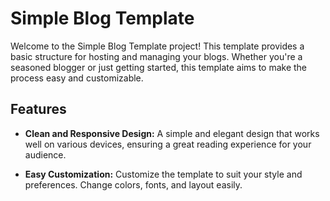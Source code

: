 # Simple Blog Template

Welcome to the Simple Blog Template project! This template provides a basic structure for hosting and managing your blogs. Whether you're a seasoned blogger or just getting started, this template aims to make the process easy and customizable.

## Features

- **Clean and Responsive Design:** A simple and elegant design that works well on various devices, ensuring a great reading experience for your audience.

- **Easy Customization:** Customize the template to suit your style and preferences. Change colors, fonts, and layout easily.
